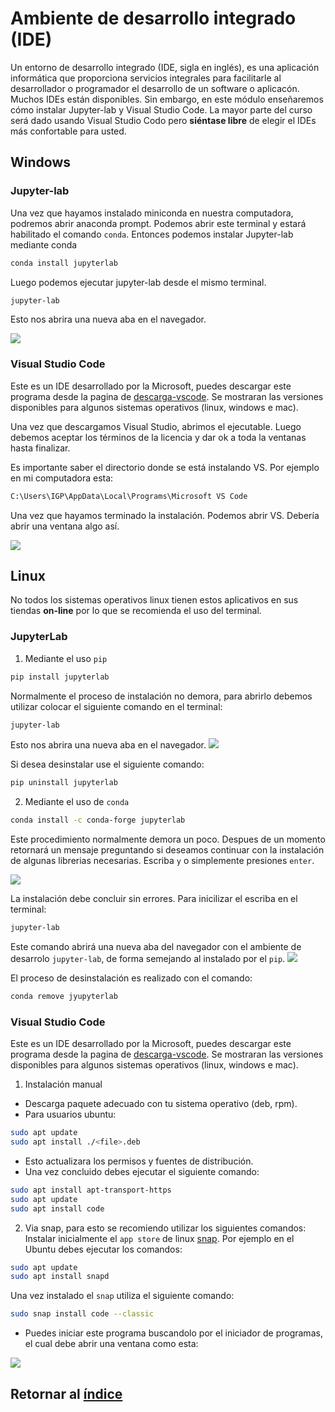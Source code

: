 # Ambiente de desarrollo integrado (IDE)

Un entorno de desarrollo integrado (IDE, sigla en inglés), es una aplicación informática que proporciona servicios integrales para facilitarle al desarrollador o programador el desarrollo de un software o aplicacón. Muchos IDEs están disponibles. Sin embargo, en este módulo enseñaremos cómo instalar Jupyter-lab y Visual Studio Code. La mayor parte del curso será dado usando Visual Studio Codo pero **siéntase libre** de elegir el IDEs más confortable para usted.

## Windows
### Jupyter-lab

Una vez que hayamos instalado miniconda en nuestra computadora, podremos abrir anaconda prompt. Podemos abrir este terminal y estará habilitado el comando `conda`. Entonces podemos instalar Jupyter-lab mediante conda

```bash
conda install jupyterlab
```
Luego podemos ejecutar jupyter-lab desde el mismo terminal.

```bash
jupyter-lab
```
Esto nos abrira una nueva aba en el navegador.

![](./figs_windows/jupyter-lab-aba.png)

### Visual Studio Code

Este es un IDE desarrollado por la Microsoft, puedes descargar este programa desde la pagina de [descarga-vscode](https://code.visualstudio.com/download). Se mostraran las versiones disponibles para algunos sistemas operativos (linux, windows e mac).

Una vez que descargamos Visual Studio, abrimos el ejecutable. Luego debemos aceptar los términos de la licencia y dar ok a toda la ventanas hasta finalizar.

Es importante saber el directorio donde se está instalando VS. Por ejemplo en mi computadora esta:

```bash
C:\Users\IGP\AppData\Local\Programs\Microsoft VS Code
```

Una vez que hayamos terminado la instalación. Podemos abrir VS. Debería abrir una ventana algo así.

![](./figs_linux/vscode_inst.png)


## Linux

No todos los sistemas operativos linux tienen estos aplicativos en sus tiendas **on-line** por lo que se recomienda el uso del terminal.
### JupyterLab

1. Mediante el uso `pip`
```bash
pip install jupyterlab
```
Normalmente el proceso de instalación no demora, para abrirlo debemos utilizar colocar el siguiente comando en el terminal:

```bash
jupyter-lab
```
Esto nos abrira una nueva aba en el navegador.
![](./figs_linux/jupyter_lab.png)

Si desea desinstalar use el siguiente comando:

```bash
pip uninstall jupyterlab
```

2. Mediante el uso de `conda`

```bash
conda install -c conda-forge jupyterlab
```
Este procedimiento normalmente demora un poco. Despues de un momento retornará un mensaje preguntando si deseamos continuar con la instalación de algunas librerias necesarias. Escriba `y` o simplemente presiones `enter`.

![](./figs_linux/conda_jupyter.png)

La instalación debe concluir sin errores. Para inicilizar el escriba en el terminal:

```bash
jupyter-lab
```
Este comando abrirá una nueva aba del navegador con el ambiente de desarrolo `jupyter-lab`, de forma semejando al instalado por el `pip`.
![](./figs_linux/jupyter_lab.png)

El proceso de desinstalación es realizado con el comando:

```bash
conda remove jyupyterlab
```
### Visual Studio Code

Este es un IDE desarrollado por la Microsoft, puedes descargar este programa desde la pagina de [descarga-vscode](https://code.visualstudio.com/download). Se mostraran las versiones disponibles para algunos sistemas operativos (linux, windows e mac).

1. Instalación manual
- Descarga paquete adecuado con tu sistema operativo (deb, rpm).
- Para usuarios ubuntu:
```bash
sudo apt update
sudo apt install ./<file>.deb
```
- Esto actualizara los permisos y fuentes de distribución.
- Una vez concluido debes ejecutar el siguiente comando:

```bash
sudo apt install apt-transport-https
sudo apt update
sudo apt install code
```


2. Via snap, para esto se recomiendo utilizar los siguientes comandos:
Instalar inicialmente el `app store` de linux [snap](https://snapcraft.io/). Por ejemplo en el Ubuntu debes ejecutar los comandos:

```bash
sudo apt update
sudo apt install snapd
```

Una vez instalado el `snap` utiliza el siguiente comando:

```bash
sudo snap install code --classic
```

- Puedes iniciar este programa buscandolo por el iniciador de programas, el cual debe abrir una ventana como esta:

![](./figs_linux/vscode_inst.png)


## Retornar al [índice](./../indice.md)